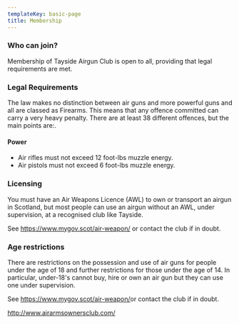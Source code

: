 ```yaml
---
templateKey: basic-page
title: Membership
---
```

### Who can join?

Membership of Tayside Airgun Club is open to all, providing that legal requirements are met.

### Legal Requirements

The law makes no distinction between air guns and more powerful guns and all are classed as Firearms. This means that any offence committed can carry a very heavy penalty. There are at least 38 different offences, but the main points are:.

#### Power

* Air rifles must not exceed 12 foot-lbs muzzle energy.
* Air pistols must not exceed 6 foot-lbs muzzle energy.

### Licensing

You must have an  Air Weapons Licence (AWL) to own or transport an airgun in Scotland, but most people can use an airgun without an AWL, under supervision, at a recognised club like Tayside.

See <https://www.mygov.scot/air-weapon/> or contact the club if in doubt.

### Age restrictions

There are restrictions on the possession and use of air guns for people under the age of 18 and further restrictions for those under the age of 14.  In particular, under-18's cannot buy, hire or own an air gun but they can use one under supervision.

See <https://www.mygov.scot/air-weapon/>or contact the club if in doubt.

<http://www.airarmsownersclub.com/>
